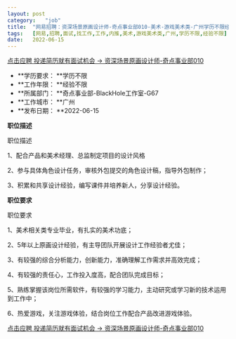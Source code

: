 ```yaml
---
layout:	post
category:	"job"
title:	"网易招聘：资深场景原画设计师-奇点事业部010-美术-游戏美术类-广州学历不限经验不限"
tags:	[网易,招聘,面试,找工作,工作,内推,美术,游戏美术类,广州,学历不限,经验不限]
date:	2022-06-15
---
```


[点击应聘 投递简历就有面试机会 ->  资深场景原画设计师-奇点事业部010](http://mobile.bole.netease.com/bole/boleDetail?id=36488&employeeId=346f03c3cda5f04c&key=all)



- **学历要求： **学历不限
- **工作年限： **经验不限
- **所属部门： **奇点事业部-BlackHole工作室-G67
- **工作城市： **广州
- **发布日期： **2022-06-15



**职位描述**

职位描述

1、配合产品和美术经理、总监制定项目的设计风格

2、参与具体角色设计任务，审核外包提交的角色设计稿，指导外包制作；

3、积累和共享设计经验，编写课件并培养新人，分享设计经验。





**职位要求**

职位要求

1、美术相关类专业毕业，有扎实的美术功底；

2、5年以上原画设计经验，有主导团队开展设计工作经验者尤佳；

3、有较强的综合分析能力，创新能力，准确理解工作需求并高效完成；

4、有较强的责任心，工作投入度高，配合团队完成目标；

5、熟练掌握该岗位所需软件，有较强的学习能力，主动研究或学习新的技术运用到工作中；

6、热爱游戏，关注游戏体验，结合岗位工作配合产品改进游戏体验。



[点击应聘 投递简历就有面试机会 ->  资深场景原画设计师-奇点事业部010](http://mobile.bole.netease.com/bole/boleDetail?id=36488&employeeId=346f03c3cda5f04c&key=all)